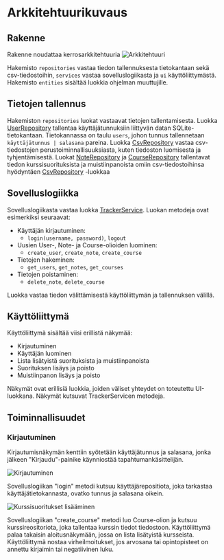 # Arkkitehtuurikuvaus
## Rakenne
Rakenne noudattaa kerrosarkkitehtuuria
![Arkkitehtuuri](https://user-images.githubusercontent.com/80783887/117005417-e8555600-acef-11eb-8dc1-76fc6185da9a.png)

Hakemisto `repositories` vastaa tiedon tallennuksesta tietokantaan sekä csv-tiedostoihin, `services` vastaa sovelluslogiikasta ja `ui` käyttöliittymästä. Hakemisto `entities` sisältää luokkia ohjelman muuttujille.
## Tietojen tallennus
Hakemiston `repositories` luokat vastaavat tietojen tallentamisesta. Luokka [UserRepository](../src/repositories/user_repository.py) tallentaa käyttäjätunnuksiin liittyvän datan SQLite-tietokantaan. Tietokannassa on taulu `users`, johon tunnus tallennetaan `käyttäjätunnus | salasana` pareina. Luokka [CsvRepository](../src/repositories_csv_repository.py) vastaa csv-tiedostojen perustoiminnallisuuksiasta, kuten tiedoston luomisesta ja tyhjentämisestä. Luokat [NoteRepository](../src/repositories/note_repository.py) ja [CourseRepository](../src/repositories/course_repository.py) tallentavat tiedon kurssisuorituksista ja muistiinpanoista omiin csv-tiedostoihinsa hyödyntäen [CsvRepository](../src/repositories_csv_repository.py) -luokkaa 
## Sovelluslogiikka
Sovelluslogiikasta vastaa luokka [TrackerService](../src/services/tracker_service.py). 
Luokan metodeja ovat esimerkiksi seuraavat:
- Käyttäjän kirjautuminen:
  - `login(username, password)`, `logout`
- Uusien User-, Note- ja Course-olioiden luominen:
  - `create_user`, `create_note`, `create_course`
- Tietojen hakeminen:
  - `get_users`, `get_notes`, `get_courses`
- Tietojen poistaminen:
  - `delete_note`, `delete_course`
 
Luokka vastaa tiedon välittämisestä käyttöliittymän ja tallennuksen välillä.
## Käyttöliittymä

Käyttöliittymä sisältää viisi erillistä näkymää:

- Kirjautuminen
- Käyttäjän luominen
- Lista lisätyistä suorituksista ja muistiinpanoista
- Suorituksen lisäys ja poisto
- Muistiinpanon lisäys ja poisto

Näkymät ovat erillisiä luokkia, joiden väliset yhteydet on toteutettu UI-luokkana. Näkymät kutsuvat TrackerServicen metodeja.
## Toiminnallisuudet
### Kirjautuminen
Kirjautumisnäkymän kenttiin syötetään käyttäjätunnus ja salasana, jonka jälkeen "Kirjaudu"-painike käynniostää tapahtumankäsittelijän.

![Kirjautuminen](https://user-images.githubusercontent.com/80783887/115996379-a3db0380-a5e7-11eb-829f-104a34221397.png)

Sovelluslogiikan "login" metodi kutsuu käyttäjärepositiota, joka tarkastaa käyttäjätietokannasta, ovatko tunnus ja salasana oikein. 

![Kurssisuoritukset lisääminen](https://user-images.githubusercontent.com/80783887/117972023-4955dd00-b333-11eb-9da7-a57786fc31ab.png)

Sovelluslogiikan "create_course" metodi luo Course-olion ja kutsuu kurssireositoriota, joka tallentaa kurssin tiedot tiedostoon. Käyttöliittymä palaa takaisin aloitusnäkymään, jossa on lista lisätyistä kursseista. Käyttöliittymä nostaa virheilmoitukset, jos arvosana tai opintopisteet on annettu kirjaimin tai negatiivinen luku.

